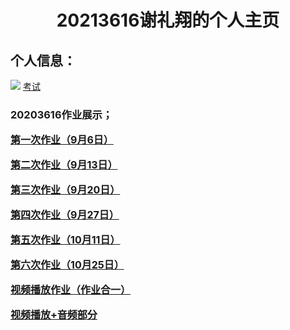 <html lang="en">
<head>
    <meta charset="UTF-8">
    <title>20213616个人主页</title>
    <style>
        body{
            background: url(p1.jpg)no-repeat center center;
            background-size: cover;
            background-attachment: fixed;
        }
        .title{
            text-align: center;
        }
        .a{
           font-size: 16px;
            color: #0080ff;
            text-decoration: none;
            font-weight: bold;
        }
    </style>
</head>
<body>
<div class="title">
    <h1>20213616谢礼翔的个人主页</h1>
</div>
<h2>个人信息：</h2>
 <img src="./images/"
<p> <a href=""ks.html">考试</a></p>
<h3>20203616作业展示；</h3>
<div class="a">
    <p> <a href="20213616-20230906.html">第一次作业（9月6日）</a></p> 
    <p> <a href="20213616-20230913.html">第二次作业（9月13日）</a></p> 
    <p> <a href="20213616-20230920.html">第三次作业（9月20日）</a></p> 
    <p> <a href="20213616-20230927.html">第四次作业（9月27日）</a></p> 
    <p> <a href="20213616-20231011.html">第五次作业（10月11日）</a></p> 
    <p> <a href="20213616-20231025.html">第六次作业（10月25日）</a></p> 
    <p> <a href="video.html">视频播放作业（作业合一）</a></p> 
    <p> <a href="20213616.html">视频播放+音频部分</a>
</div>
</body>
</html>
